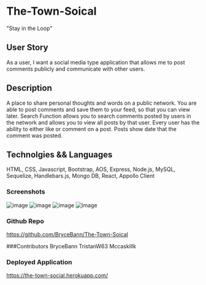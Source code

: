 
# The-Town-Soical
"Stay in the Loop"

## User Story 
As a user, I want a social media type application that allows me to post comments publicly and communicate with other users. 

## Description 
A place to share personal thoughts and words on a public network. You are able to post comments and save them to your feed, so that you can view later. Search Function allows you to search comments posted by users in the network and allows you to view all posts by that user. Every user has the ability to either like or comment on a post. Posts show date that the comment was posted. 

## Technolgies && Languages 
HTML, CSS, Javascript, Bootstrap, AOS, Express, Node.js, MySQL, Sequelize, Handlebars.js, Mongo DB, React, Appollo Client  

### Screenshots 
![image](./client/src/img/Signin.png)
![image](./client/src/img/Home.png)
![image](./client/src/img/Search.png)
![image](./client/src/img/Comment.png)



### Github Repo 
https://github.com/BryceBann/The-Town-Soical

###Contributors
BryceBann
TristanW63
Mccaskillk

### Deployed Application 
https://the-town-social.herokuapp.com/
